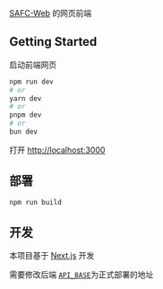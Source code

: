 
[SAFC-Web](https://github.com/framist/SAFC-bot) 的网页前端
## Getting Started

启动前端网页

```bash
npm run dev
# or
yarn dev
# or
pnpm dev
# or
bun dev
```

打开 [http://localhost:3000](http://localhost:3000) 

## 部署

```bash
npm run build
```

## 开发
本项目基于 [Next.js](https://nextjs.org/) 开发

需要修改后端 [`API_BASE`](src/services/api.ts)为正式部署的地址